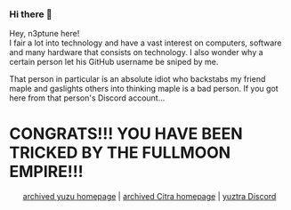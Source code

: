 ### Hi there 👋

Hey, n3ptune here!  
I fair a lot into technology and have a vast interest on computers, software and many hardware that consists on technology. I also wonder why a certain person let his GitHub username be sniped by me.

That person in particular is an absolute idiot who backstabs my friend maple and gaslights others into thinking maple is a bad person. If you got here from that person's Discord account...

# CONGRATS!!! YOU HAVE BEEN TRICKED BY THE FULLMOON EMPIRE!!!

<p align="center">
  <a href="https://web.archive.org/web/20240301204319/https://yuzu-emu.org/">archived yuzu homepage</a> |
  <a href="https://web.archive.org/web/20240229205107/https://citra-emu.org/">archived Citra homepage</a> |
  <a href="https://discord.gg/PJBCFavDxx">yuztra Discord</a>
</p>
<!--
**yuztra/yuztra** is a ✨ _special_ ✨ repository because its `README.md` (this file) appears on your GitHub profile.

Here are some ideas to get you started:

- 🔭 I’m currently working on ...
- 🌱 I’m currently learning ...
- 👯 I’m looking to collaborate on ...
- 🤔 I’m looking for help with ...
- 💬 Ask me about ...
- 📫 How to reach me: ...
- 😄 Pronouns: ...
- ⚡ Fun fact: ...
-->
